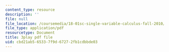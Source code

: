 ```yaml
---
content_type: resource
description: ''
file: null
file_location: /coursemedia/18-01sc-single-variable-calculus-fall-2010/cbd21ab565337f9d67272fb1cdbbde03_Pd2xP5zDsRw.pdf
file_type: application/pdf
resourcetype: Document
title: 3play pdf file
uid: cbd21ab5-6533-7f9d-6727-2fb1cdbbde03
---
```

